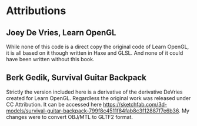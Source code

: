 # Attributions

## Joey De Vries, Learn OpenGL

While none of this code is a direct copy the original code of Learn OpenGL, it is all based on it though written in Haxe and GLSL. And none of it could have been written without this book.

## Berk Gedik, Survival Guitar Backpack

Strictly the version included here is a derivative of the derivative DeVries created for Learn OpenGL. Regardless the original work was released under CC Attribution. It can be accessed here https://sketchfab.com/3d-models/survival-guitar-backpack-799f8c4511f84fab8c3f12887f7e6b36. My changes were to convert OBJ/MTL to GLTF2 format.